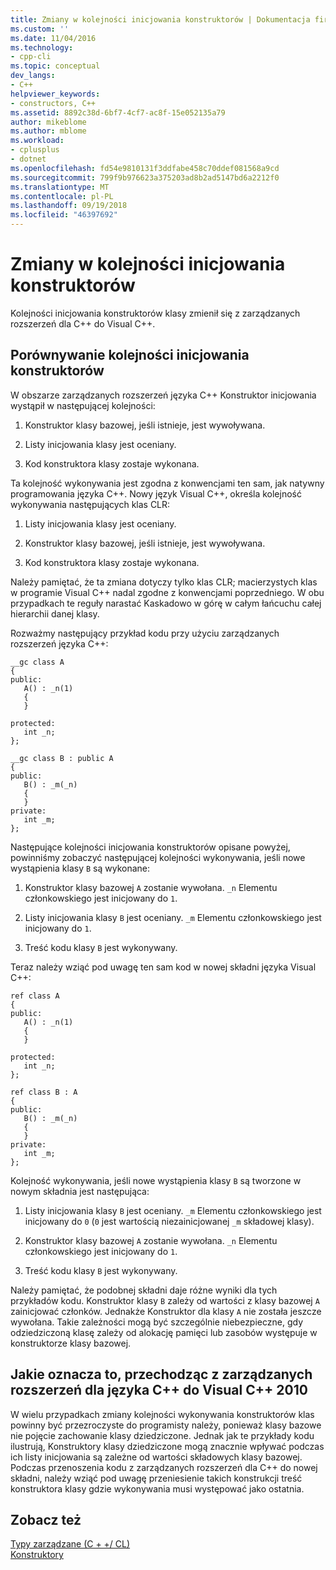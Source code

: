 ```yaml
---
title: Zmiany w kolejności inicjowania konstruktorów | Dokumentacja firmy Microsoft
ms.custom: ''
ms.date: 11/04/2016
ms.technology:
- cpp-cli
ms.topic: conceptual
dev_langs:
- C++
helpviewer_keywords:
- constructors, C++
ms.assetid: 8892c38d-6bf7-4cf7-ac8f-15e052135a79
author: mikeblome
ms.author: mblome
ms.workload:
- cplusplus
- dotnet
ms.openlocfilehash: fd54e9810131f3ddfabe458c70ddef081568a9cd
ms.sourcegitcommit: 799f9b976623a375203ad8b2ad5147bd6a2212f0
ms.translationtype: MT
ms.contentlocale: pl-PL
ms.lasthandoff: 09/19/2018
ms.locfileid: "46397692"
---
```

# <a name="changes-in-constructor-initialization-order"></a>Zmiany w kolejności inicjowania konstruktorów

Kolejności inicjowania konstruktorów klasy zmienił się z zarządzanych rozszerzeń dla C++ do Visual C++.

## <a name="comparison-of-constructor-initialization-order"></a>Porównywanie kolejności inicjowania konstruktorów

W obszarze zarządzanych rozszerzeń języka C++ Konstruktor inicjowania wystąpił w następującej kolejności:

1. Konstruktor klasy bazowej, jeśli istnieje, jest wywoływana.

1. Listy inicjowania klasy jest oceniany.

1. Kod konstruktora klasy zostaje wykonana.

Ta kolejność wykonywania jest zgodna z konwencjami ten sam, jak natywny programowania języka C++. Nowy język Visual C++, określa kolejność wykonywania następujących klas CLR:

1. Listy inicjowania klasy jest oceniany.

1. Konstruktor klasy bazowej, jeśli istnieje, jest wywoływana.

1. Kod konstruktora klasy zostaje wykonana.

Należy pamiętać, że ta zmiana dotyczy tylko klas CLR; macierzystych klas w programie Visual C++ nadal zgodne z konwencjami poprzedniego. W obu przypadkach te reguły narastać Kaskadowo w górę w całym łańcuchu całej hierarchii danej klasy.

Rozważmy następujący przykład kodu przy użyciu zarządzanych rozszerzeń języka C++:

```
__gc class A
{
public:
   A() : _n(1)
   {
   }

protected:
   int _n;
};

__gc class B : public A
{
public:
   B() : _m(_n)
   {
   }
private:
   int _m;
};
```

Następujące kolejności inicjowania konstruktorów opisane powyżej, powinniśmy zobaczyć następującej kolejności wykonywania, jeśli nowe wystąpienia klasy `B` są wykonane:

1. Konstruktor klasy bazowej `A` zostanie wywołana. `_n` Elementu członkowskiego jest inicjowany do `1`.

1. Listy inicjowania klasy `B` jest oceniany. `_m` Elementu członkowskiego jest inicjowany do `1`.

1. Treść kodu klasy `B` jest wykonywany.

Teraz należy wziąć pod uwagę ten sam kod w nowej składni języka Visual C++:

```
ref class A
{
public:
   A() : _n(1)
   {
   }

protected:
   int _n;
};

ref class B : A
{
public:
   B() : _m(_n)
   {
   }
private:
   int _m;
};
```

Kolejność wykonywania, jeśli nowe wystąpienia klasy `B` są tworzone w nowym składnia jest następująca:

1. Listy inicjowania klasy `B` jest oceniany. `_m` Elementu członkowskiego jest inicjowany do `0` (`0` jest wartością niezainicjowanej `_m` składowej klasy).

1. Konstruktor klasy bazowej `A` zostanie wywołana. `_n` Elementu członkowskiego jest inicjowany do `1`.

1. Treść kodu klasy `B` jest wykonywany.

Należy pamiętać, że podobnej składni daje różne wyniki dla tych przykładów kodu. Konstruktor klasy `B` zależy od wartości z klasy bazowej `A` zainicjować członków. Jednakże Konstruktor dla klasy `A` nie została jeszcze wywołana. Takie zależności mogą być szczególnie niebezpieczne, gdy odziedziczoną klasę zależy od alokację pamięci lub zasobów występuje w konstruktorze klasy bazowej.

## <a name="what-this-means-going-from-managed-extensions-for-c-to-visual-c-2010"></a>Jakie oznacza to, przechodząc z zarządzanych rozszerzeń dla języka C++ do Visual C++ 2010

W wielu przypadkach zmiany kolejności wykonywania konstruktorów klas powinny być przezroczyste do programisty należy, ponieważ klasy bazowe nie pojęcie zachowanie klasy dziedziczone. Jednak jak te przykłady kodu ilustrują, Konstruktory klasy dziedziczone mogą znacznie wpływać podczas ich listy inicjowania są zależne od wartości składowych klasy bazowej. Podczas przenoszenia kodu z zarządzanych rozszerzeń dla C++ do nowej składni, należy wziąć pod uwagę przeniesienie takich konstrukcji treść konstruktora klasy gdzie wykonywania musi występować jako ostatnia.

## <a name="see-also"></a>Zobacz też

[Typy zarządzane (C + +/ CL)](../dotnet/managed-types-cpp-cl.md)<br/>
[Konstruktory](../cpp/constructors-cpp.md)
